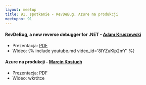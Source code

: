 ```yaml
---
layout: meetup
title: 91. spotkanie - RevDeBug, Azure na produkcji
meetupno: 91
---
```


#### RevDeBug, a new reverse debugger for .NET - [Adam Kruszewski](https://www.revdebug.com/)
* Prezentacja: [PDF](/assets/RevDeBug.pdf)
* Wideo: {% include youtube.md video_id='8IYZuKlp2mY' %}

#### Azure na produkcji - [Marcin Kostuch](http://www.homebook.pl/)
* Prezentacja: [PDF](/assets/Azure.Homebook.pl.pdf)
* Wideo: wkrótce
